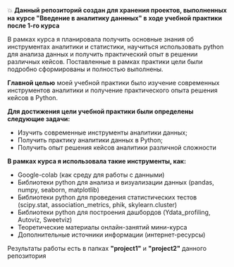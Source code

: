 💥 **Данный репозиторий создан для хранения проектов, выполненных на курсе "Введение в аналитику даннных" в ходе учебной практики после 1-го курса**

В рамках курса я планировала получить основные знания об инструментах аналитики и статистики, научиться использовать python для анализа данных и получить практический опыт в решении различных кейсов. Поставленные в рамках практики цели были подробно сформированы и полностью выполнены. 

**Главной целью** моей учебной практики было изучение современных инструментов аналитики и получение практического опыта решения кейсов в Python. 

**Для достижения цели учебной практики были определены следующие задачи:**

- Изучить современные инструменты аналитики данных;
- Получить практику аналитики данных в Python;
- Получить опыт решения кейсов аналитики различной сложности

**В рамках курса я использовала такие инструменты, как:**
-	Google-colab (как среду для работы с данными)
-	Библиотеки python для анализа и визуализации данных (pandas, numpy, seaborn, matplotlib)
-	Библиотеки python для проведения статистических тестов (scipy.stat, association_metrics, phik, skylearn.cluster)
-	Библиотеки python для построения дашбордов (Ydata_profiling, Autoviz, Sweetviz)
-	Теоретические материалы онлайн-занятий мини-курса
-	Дополнительные источники информации (интернет-ресурсы)

Результаты работы есть в папках **"project1"** и **"project2"** данного репозитория
